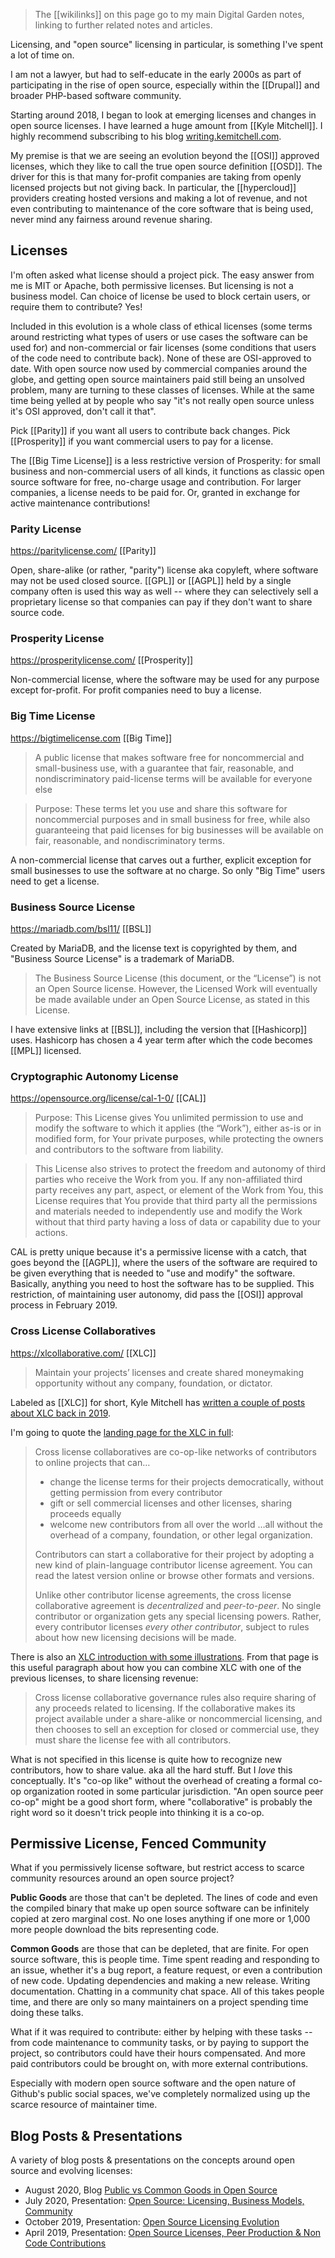 ---
---

> The [[wikilinks]] on this page go to my main Digital Garden notes, linking to further related notes and articles.

Licensing, and "open source" licensing in particular, is something I've spent a lot of time on.

I am not a lawyer, but had to self-educate in the early 2000s as part of participating in the rise of open source, especially within the [[Drupal]] and broader PHP-based software community.

Starting around 2018, I began to look at emerging licenses and changes in open source licenses. I have learned a huge amount from [[Kyle Mitchell]]. I highly recommend subscribing to his blog <a href="https://writing.kemitchell.com" title="Kyle Mitchell's Blog /dev/lawyer - law, technology, and the space between">writing.kemitchell.com</a>.

My premise is that we are seeing an evolution beyond the [[OSI]] approved licenses, which they like to call the true open source definition [[OSD]]. The driver for this is that many for-profit companies are taking from openly licensed projects but not giving back. In particular, the [[hypercloud]] providers creating hosted versions and making a lot of revenue, and not even contributing to maintenance of the core software that is being used, never mind any fairness around revenue sharing.

## Licenses

I'm often asked what license should a project pick. The easy answer from me is MIT or Apache, both permissive licenses. But licensing is not a business model. Can choice of license be used to block certain users, or require them to contribute? Yes!

Included in this evolution is a whole class of ethical licenses (some terms around restricting what types of users or use cases the software can be used for) and non-commercial or fair licenses (some conditions that users of the code need to contribute back). None of these are OSI-approved to date. With open source now used by commercial companies around the globe, and getting open source maintainers paid still being an unsolved problem, many are turning to these classes of licenses. While at the same time being yelled at by people who say "it's not really open source unless it's OSI approved, don't call it that".

Pick [[Parity]] if you want all users to contribute back changes. Pick [[Prosperity]] if you want commercial users to pay for a license.

The [[Big Time License]] is a less restrictive version of Prosperity: for small business and non-commercial users of all kinds, it functions as classic open source software for free, no-charge usage and contribution. For larger companies, a license needs to be paid for. Or, granted in exchange for active maintenance contributions!

### Parity License

<https://paritylicense.com/> [[Parity]]

Open, share-alike (or rather, "parity") license aka copyleft, where software may not be used closed source. [[GPL]] or [[AGPL]] held by a single company often is used this way as well -- where they can selectively sell a proprietary license so that companies can pay if they don't want to share source code.

### Prosperity License

<https://prosperitylicense.com/> [[Prosperity]]

Non-commercial license, where the software may be used for any purpose except for-profit. For profit companies need to buy a license.

### Big Time License

<https://bigtimelicense.com> [[Big Time]]

> A public license that makes software free for noncommercial and small-business use, with a guarantee that fair, reasonable, and nondiscriminatory paid-license terms will be available for everyone else

> Purpose: These terms let you use and share this software for noncommercial purposes and in small business for free, while also guaranteeing that paid licenses for big businesses will be available on fair, reasonable, and nondiscriminatory terms.

A non-commercial license that carves out a further, explicit exception for small businesses to use the software at no charge. So only "Big Time" users need to get a license.

### Business Source License

<https://mariadb.com/bsl11/> [[BSL]]

Created by MariaDB, and the license text is copyrighted by them, and "Business Source License" is a trademark of MariaDB.

> The Business Source License (this document, or the “License”) is not an Open Source license. However, the Licensed Work will eventually be made available under an Open Source License, as stated in this License.

I have extensive links at [[BSL]], including the version that [[Hashicorp]] uses. Hashicorp has chosen a 4 year term after which the code becomes [[MPL]] licensed.

### Cryptographic Autonomy License

<https://opensource.org/license/cal-1-0/> [[CAL]]

> Purpose: This License gives You unlimited permission to use and modify the software to which it applies (the “Work”), either as-is or in modified form, for Your private purposes, while protecting the owners and contributors to the software from liability.

> This License also strives to protect the freedom and autonomy of third parties who receive the Work from you. If any non-affiliated third party receives any part, aspect, or element of the Work from You, this License requires that You provide that third party all the permissions and materials needed to independently use and modify the Work without that third party having a loss of data or capability due to your actions.

CAL is pretty unique because it's a permissive license with a catch, that goes beyond the [[AGPL]], where the users of the software are required to be given everything that is needed to "use and modify" the software. Basically, anything you need to host the software has to be supplied. This restriction, of maintaining user autonomy, did pass the [[OSI]] approval process in February 2019.

### Cross License Collaboratives

<https://xlcollaborative.com/> [[XLC]]

> Maintain your projects’ licenses and create shared moneymaking opportunity without any company, foundation, or dictator.

Labeled as [[XLC]] for short, Kyle Mitchell has [written a couple of posts about XLC back in 2019](https://writing.kemitchell.com/series/cross-license-collaboratives).

I'm going to quote the [landing page for the XLC in full](https://xlcollaborative.com/):

> Cross license collaboratives are co-op-like networks of contributors to online projects that can…
>
> * change the license terms for their projects democratically, without getting permission from every contributor
> * gift or sell commercial licenses and other licenses, sharing proceeds equally
> * welcome new contributors from all over the world
> …all without the overhead of a company, foundation, or other legal organization.
>
> Contributors can start a collaborative for their project by adopting a new kind of plain-language contributor license agreement. You can read the latest version online or browse other formats and versions.
>
> Unlike other contributor license agreements, the cross license collaborative agreement is _decentralized_ and _peer-to-peer_. No single contributor or organization gets any special licensing powers. Rather, every contributor licenses _every other contributor_, subject to rules about how new licensing decisions will be made.

There is also an [XLC introduction with some illustrations](https://xlcollaborative.com/introduction). From that page is this useful paragraph about how you can combine XLC with one of the previous licenses, to share licensing revenue:

> Cross license collaborative governance rules also require sharing of any proceeds related to licensing. If the collaborative makes its project available under a share-alike or noncommercial licensing, and then chooses to sell an exception for closed or commercial use, they must share the license fee with all contributors.

What is not specified in this license is quite how to recognize new contributors, how to share value. aka all the hard stuff. But I _love_ this conceptually. It's "co-op like" without the overhead of creating a formal co-op organization rooted in some particular jurisdiction. "An open source peer co-op" might be a good short form, where "collaborative" is probably the right word so it doesn't trick people into thinking it is a co-op.

## Permissive License, Fenced Community

What if you permissively license software, but restrict access to scarce community resources around an open source project?

**Public Goods** are those that can't be depleted. The lines of code and even the compiled binary that make up open source software can be infinitely copied at zero marginal cost. No one loses anything if one more or 1,000 more people download the bits representing code.

**Common Goods** are those that can be depleted, that are finite. For open source software, this is people time. Time spent reading and responding to an issue, whether it's a bug report, a feature request, or even a contribution of new code. Updating dependencies and making a new release. Writing documentation. Chatting in a community chat space. All of this takes people time, and there are only so many maintainers on a project spending time doing these talks.

What if it was required to contribute: either by helping with these tasks -- from code maintenance to community tasks, or by paying to support the project, so contributors could have their hours compensated. And more paid contributors could be brought on, with more external contributions.

Especially with modern open source software and the open nature of Github's public social spaces, we've completely normalized using up the scarce resource of maintainer time.

## Blog Posts & Presentations

A variety of blog posts & presentations on the concepts around open source and evolving licenses:

* August 2020, Blog [Public vs Common Goods in Open Source](https://blog.bmannconsulting.com/2020/08/11/public-vs-common.html)
* July 2020, Presentation: [Open Source: Licensing, Business Models, Community](https://talk.fission.codes/t/open-source-licensing-community-and-business-models-outlier-ventures-basecamp/786)
* October 2019, Presentation: [Open Source Licensing Evolution](https://noti.st/bmann/aOkl8w/open-source-licensing-evolution)
* April 2019, Presentation: [Open Source Licenses, Peer Production & Non Code Contributions](https://noti.st/bmann/BJ0zvs/open-source-licenses-peer-production-non-code-contributions)
